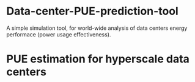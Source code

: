 # Data-center-PUE-prediction-tool

A simple simulation tool, for world-wide analysis of data centers energy performace (power usage effectiveness).


# PUE estimation for hyperscale data centers


